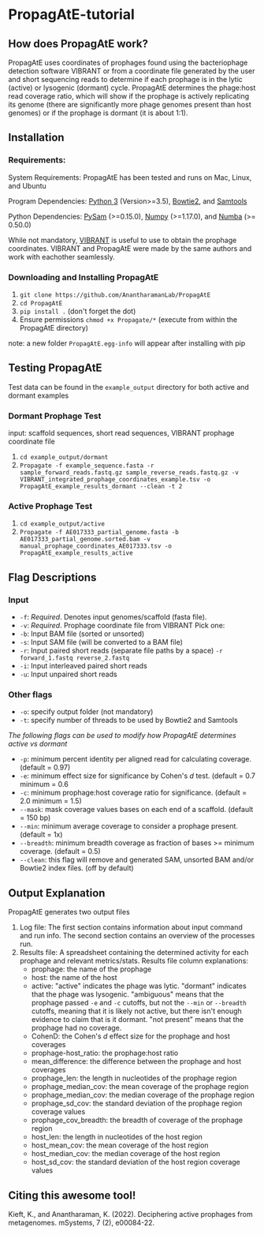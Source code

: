 # PropagAtE-tutorial
## How does PropagAtE work?
PropagAtE uses coordinates of prophages found using the bacteriophage detection software VIBRANT or from a coordinate file generated by the user and short sequencing reads to determine if each prophage is in the lytic (active) or lysogenic (dormant) cycle. PropagAtE determines the phage:host read coverage ratio, which will show if the prophage is actively replicating its genome (there are significantly more phage genomes present than host genomes) or if the prophage is dormant (it is about 1:1). 
## Installation
### Requirements:

System Requirements: PropagAtE has been tested and runs on Mac, Linux, and Ubuntu 

Program Dependencies: [Python 3](https://www.python.org/) (Version>=3.5), [Bowtie2](http://bowtie-bio.sourceforge.net/bowtie2/manual.shtml), and [Samtools](http://www.htslib.org/)

Python Dependencies: [PySam](https://github.com/pysam-developers/pysam) (>=0.15.0), [Numpy](https://numpy.org/install/) (>=1.17.0), and [Numba](https://numba.pydata.org/numba-doc/latest/user/installing.html) (>= 0.50.0)

While not mandatory, [VIBRANT](https://github.com/AnantharamanLab/VIBRANT) is useful to use to obtain the prophage coordinates. VIBRANT and PropagAtE were made by the same authors and work with eachother seamlessly. 

### Downloading and Installing PropagAtE
1. ``` git clone https://github.com/AnantharamanLab/PropagAtE ``` 
2. ``` cd PropagAtE ```
3. ``` pip install . ``` (don't forget the dot)
4. Ensure permissions ```chmod +x Propagate/*``` (execute from within the PropagAtE directory)

note: a new folder ``` PropagAtE.egg-info ``` will appear after installing with pip

## Testing PropagAtE
Test data can be found in the ```example_output``` directory for both active and dormant examples

### Dormant Prophage Test
input: scaffold sequences, short read sequences, VIBRANT prophage coordinate file
1. ``` cd example_output/dormant ```
2. ``` Propagate -f example_sequence.fasta -r sample_forward_reads.fastq.gz sample_reverse_reads.fastq.gz -v VIBRANT_integrated_prophage_coordinates_example.tsv -o PropagAtE_example_results_dormant --clean -t 2 ```

### Active Prophage Test
1. ``` cd example_output/active ```
2. ``` Propagate -f AE017333_partial_genome.fasta -b AE017333_partial_genome.sorted.bam -v manual_prophage_coordinates_AE017333.tsv -o PropagAtE_example_results_active ```

## Flag Descriptions
### Input
+ ```-f```: _Required_. Denotes input genomes/scaffold (fasta file).
+ ```-v```: _Required_. Prophage coordinate file from VIBRANT
Pick one:
+ ```-b```: Input BAM file (sorted or unsorted)
+ ```-s```: Input SAM file (will be converted to a BAM file)
+ ```-r```: Input paired short reads (separate file paths by a space) ```-r forward_1.fastq reverse_2.fastq```
+ ```-i```: Input interleaved paired short reads
+ ```-u```: Input unpaired short reads
### Other flags
+ ```-o```: specify output folder (not mandatory)
+ ```-t```: specify number of threads to be used by Bowtie2 and Samtools

_The following flags can be used to modify how PropagAtE determines active vs dormant_
+ ```-p```: minimum percent identity per aligned read for calculating coverage. (default = 0.97)
+ ```-e```: minimum effect size for significance by Cohen's _d_ test. (default = 0.7 minimum = 0.6
+ ```-c```: minimum prophage:host coverage ratio for significance. (default = 2.0 minimum = 1.5)
+ ```--mask```: mask coverage values bases on each end of a scaffold. (default = 150 bp)
+ ```--min```: minimum average coverage to consider a prophage present. (default = 1x)
+ ```--breadth```: minimum breadth coverage as fraction of bases >= minimum coverage. (default = 0.5)
+ ```--clean```: this flag will remove and generated SAM, unsorted BAM and/or Bowtie2 index files. (off by default)

## Output Explanation
PropagAtE generates two output files
1. Log file: The first section contains information about input command and run info. The second section contains an overview of the processes run.
2. Results file: A spreadsheet containing the determined activity for each prophage and relevant metrics/stats.
   Results file column explanations:
   + prophage: the name of the prophage
   + host: the name of the host
   + active: "active" indicates the phage was lytic. "dormant" indicates that the phage was lysogenic. "ambiguous" means that the prophage passed ```-e``` and ```-c``` cutoffs, but not the ```--min``` or ```--breadth``` cutoffs, meaning that it is likely not active, but there isn't enough evidence to claim that is it dormant. "not present" means that the prophage had no coverage.
   + CohenD: the Cohen's _d_ effect size for the prophage and host coverages
   + prophage-host_ratio: the prophage:host ratio
   + mean_difference: the difference between the prophage and host coverages
   + prophage_len: the length in nucleotides of the prophage region
   + prophage_median_cov: the mean coverage of the prophage region
   + prophage_median_cov: the median coverage of the prophage region
   + prophage_sd_cov: the standard deviation of the prophage region coverage values
   + prophage_cov_breadth: the breadth of coverage of the prophage region
   + host_len: the length in nucleotides of the host region
   + host_mean_cov: the mean coverage of the host region
   + host_median_cov: the median coverage of the host region
   + host_sd_cov: the standard deviation of the host region coverage values

## Citing this awesome tool!
Kieft, K., and Anantharaman, K. (2022). Deciphering active prophages from metagenomes. mSystems, 7 (2), e00084-22.
